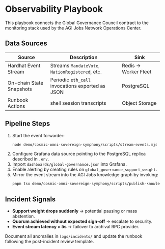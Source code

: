# Observability Playbook

This playbook connects the Global Governance Council contract to the monitoring
stack used by the AGI Jobs Network Operations Center.

## Data Sources

| Source | Description | Sink |
| --- | --- | --- |
| Hardhat Event Stream | Streams `MandateVote`, `NationRegistered`, etc. | Redis → Worker Fleet |
| On-chain State Snapshots | Periodic `eth_call` invocations exported as JSON | PostgreSQL |
| Runbook Actions | shell session transcripts | Object Storage |

## Pipeline Steps

1. Start the event forwarder:
   ```bash
   node demo/cosmic-omni-sovereign-symphony/scripts/stream-events.mjs
   ```
2. Configure Grafana data source pointing to the PostgreSQL replica described in
   `.env`.
3. Import `dashboards/global-governance.json` into Grafana.
4. Enable alerting by creating rules on `global_governance_support_weight`.
5. Mirror the event stream into the AGI Jobs knowledge graph by invoking:
   ```bash
   pnpm tsx demo/cosmic-omni-sovereign-symphony/scripts/publish-knowledge-graph.ts
   ```

## Incident Signals

- **Support weight drops suddenly** → potential pausing or mass abstention.
- **Quorum achieved without expected sign-off** → escalate to security.
- **Event stream latency > 5s** → failover to archival RPC provider.

Document all anomalies in `logs/incidents/` and update the runbook following the
post-incident review template.
